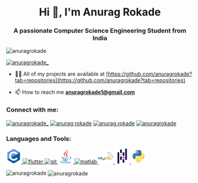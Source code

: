 <h1 align="center">Hi 👋, I'm Anurag Rokade</h1>
<h3 align="center">A passionate Computer Science Engineering Student from India</h3>

<p align="left"> <img src="https://komarev.com/ghpvc/?username=anuragrokade&label=Profile%20views&color=0e75b6&style=flat" alt="anuragrokade" /> </p>

<p align="left"> <a href="https://twitter.com/anuragrokade_" target="blank"><img src="https://img.shields.io/twitter/follow/anuragrokade_?logo=twitter&style=for-the-badge" alt="anuragrokade_" /></a> </p>

- 👨‍💻 All of my projects are available at [https://github.com/anuragrokade?tab=repositories](https://github.com/anuragrokade?tab=repositories)

- 📫 How to reach me **anuragrokade1@gmail.com**

<h3 align="left">Connect with me:</h3>
<p align="left">
<a href="https://twitter.com/anuragrokade_" target="blank"><img align="center" src="https://raw.githubusercontent.com/rahuldkjain/github-profile-readme-generator/master/src/images/icons/Social/twitter.svg" alt="anuragrokade_" height="30" width="40" /></a>
<a href="https://linkedin.com/in/anurag rokade" target="blank"><img align="center" src="https://raw.githubusercontent.com/rahuldkjain/github-profile-readme-generator/master/src/images/icons/Social/linked-in-alt.svg" alt="anurag rokade" height="30" width="40" /></a>
<a href="https://instagram.com/anurag.rokade" target="blank"><img align="center" src="https://raw.githubusercontent.com/rahuldkjain/github-profile-readme-generator/master/src/images/icons/Social/instagram.svg" alt="anurag.rokade" height="30" width="40" /></a>
<a href="https://www.codechef.com/users/anuragrokade" target="blank"><img align="center" src="https://cdn.jsdelivr.net/npm/simple-icons@3.1.0/icons/codechef.svg" alt="anuragrokade" height="30" width="40" /></a>
</p>

<h3 align="left">Languages and Tools:</h3>
<p align="left"> <a href="https://www.cprogramming.com/" target="_blank" rel="noreferrer"> <img src="https://raw.githubusercontent.com/devicons/devicon/master/icons/c/c-original.svg" alt="c" width="40" height="40"/> </a> <a href="https://flutter.dev" target="_blank" rel="noreferrer"> <img src="https://www.vectorlogo.zone/logos/flutterio/flutterio-icon.svg" alt="flutter" width="40" height="40"/> </a> <a href="https://git-scm.com/" target="_blank" rel="noreferrer"> <img src="https://www.vectorlogo.zone/logos/git-scm/git-scm-icon.svg" alt="git" width="40" height="40"/> </a> <a href="https://www.java.com" target="_blank" rel="noreferrer"> <img src="https://raw.githubusercontent.com/devicons/devicon/master/icons/java/java-original.svg" alt="java" width="40" height="40"/> </a> <a href="https://www.mathworks.com/" target="_blank" rel="noreferrer"> <img src="https://upload.wikimedia.org/wikipedia/commons/2/21/Matlab_Logo.png" alt="matlab" width="40" height="40"/> </a> <a href="https://www.mysql.com/" target="_blank" rel="noreferrer"> <img src="https://raw.githubusercontent.com/devicons/devicon/master/icons/mysql/mysql-original-wordmark.svg" alt="mysql" width="40" height="40"/> </a> <a href="https://pandas.pydata.org/" target="_blank" rel="noreferrer"> <img src="https://raw.githubusercontent.com/devicons/devicon/2ae2a900d2f041da66e950e4d48052658d850630/icons/pandas/pandas-original.svg" alt="pandas" width="40" height="40"/> </a> <a href="https://www.python.org" target="_blank" rel="noreferrer"> <img src="https://raw.githubusercontent.com/devicons/devicon/master/icons/python/python-original.svg" alt="python" width="40" height="40"/> </a> </p>

<p><img align="left" src="https://github-readme-stats.vercel.app/api/top-langs?username=anuragrokade&show_icons=true&locale=en&layout=compact" alt="anuragrokade" /></p>

<p>&nbsp;<img align="center" src="https://github-readme-stats.vercel.app/api?username=anuragrokade&show_icons=true&locale=en" alt="anuragrokade" /></p>
